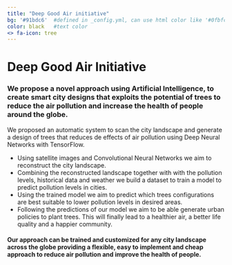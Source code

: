 ```yaml
---
title: "Deep Good Air initiative"
bg: '#91bdc6'  #defined in _config.yml, can use html color like '#0fbfcf'
color: black   #text color
<> fa-icon: tree
---
```



# **Deep Good Air Initiative**

### We propose a novel approach using Artificial Intelligence, to create smart city designs that exploits the potential of trees to reduce the air pollution and increase the health of people around the globe.

We proposed an automatic system to scan the city landscape and generate a design of trees that reduces de effects of air pollution using Deep Neural Networks with TensorFlow.

* Using satellite images and Convolutional Neural Networks we aim to reconstruct the city landscape.
* Combining the reconstructed landscape together with  with the pollution levels,  historical data and weather we build a dataset to train a model to predict pollution levels in cities.
* Using the trained model we aim to predict which trees configurations are best suitable to lower pollution levels in desired areas.
* Following the predictions of our model we aim to be able generate urban policies to plant trees. This will finally lead to a healthier air, a better life quality and a happier community.

#### Our approach can be trained and customized for any city landscape across the globe providing a flexible, easy to implement and cheap approach to reduce air pollution and improve the health of people.


<!---
* Studies show that ...
* Using tensorflow to train a deep neural network model to predict pollution levels given a tree planting schema over a city.
	* First, transform satelite images in 3d reconstruction space of a city or a land.
	* Second, using data of pollution levels of certain zones train a model to predict the pollution given a tree distribution and a architectural sourounding.
	* Using papers information generate greedy optimal solutions and evaluate pollution levels.
	* Find better solutions.
--->
